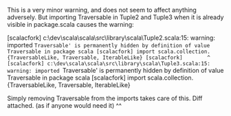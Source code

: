 This is a very minor warning, and does not seem to affect anything adversely.  But importing Traversable in Tuple2 and Tuple3 when it is already visible in package.scala causes the warning:

[scalacfork] c:\dev\scala\scala\src\library\scala\Tuple2.scala:15: warning: imported `Traversable' is permanently hidden by definition of value Traversable in package scala
[scalacfork] import scala.collection.{TraversableLike, Traversable, IterableLike}
[scalacfork]        ^
[scalacfork] c:\dev\scala\scala\src\library\scala\Tuple3.scala:15: warning: imported `Traversable' is permanently hidden by definition of value Traversable in package scala
[scalacfork] import scala.collection.{TraversableLike, Traversable, IterableLike}

Simply removing Traversable from the imports takes care of this.  Diff attached. (as if anyone would need it)  ^^

